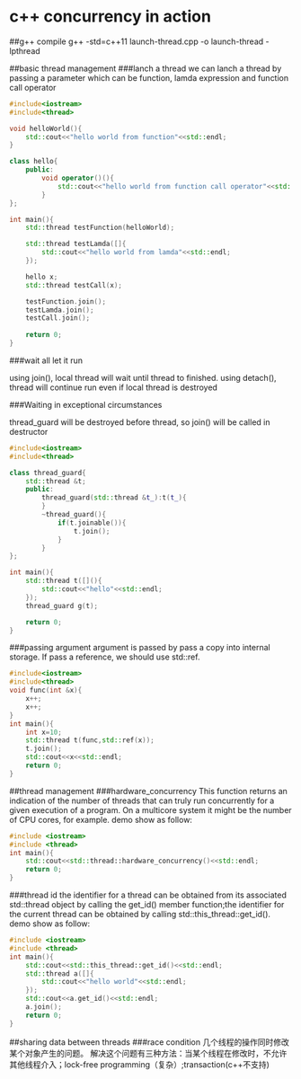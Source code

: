 c++ concurrency in action
====
##g++ compile
g\+\+ -std=c++11 launch-thread.cpp -o launch-thread -lpthread

##basic thread management
###lanch a thread
we can lanch a thread by passing a parameter which can be function, lamda expression and function call operator
```cpp
#include<iostream>
#include<thread>

void helloWorld(){
	std::cout<<"hello world from function"<<std::endl;
}

class hello{
	public:
		void operator()(){
			std::cout<<"hello world from function call operator"<<std::endl;
		}
};

int main(){
	std::thread testFunction(helloWorld);

	std::thread testLamda([]{
		std::cout<<"hello world from lamda"<<std::endl;
	});

	hello x;
	std::thread testCall(x);

	testFunction.join();
	testLamda.join();
	testCall.join();
		
	return 0;
}
```
###wait all let it run

using join(), local thread will wait until thread to finished.
using detach(), thread will continue run even if local thread is destroyed

###Waiting in exceptional circumstances

thread_guard will be destroyed before thread, so join() will be called in destructor
```cpp
#include<iostream>
#include<thread>

class thread_guard{
	std::thread &t;
	public:
		thread_guard(std::thread &t_):t(t_){
		}
		~thread_guard(){
			if(t.joinable()){
				t.join();
			}
		}
};

int main(){
	std::thread t([](){
		std::cout<<"hello"<<std::endl;
	});
	thread_guard g(t);

	return 0;
}
```

###passing argument
argument is passed by pass a copy into internal storage. If pass a reference, we should use std::ref.
```cpp
#include<iostream>
#include<thread>
void func(int &x){
	x++;
	x++;
}
int main(){
	int x=10;
	std::thread t(func,std::ref(x));
	t.join();
	std::cout<<x<<std::endl;
	return 0;
}
```
##thread management
###hardware_concurrency
This function returns an indication of the number of threads that can truly run concurrently for a given execution of a program. On a multicore system it might be the number of CPU cores, for example.
demo show as follow:
```cpp
#include <iostream>
#include <thread>
int main(){
	std::cout<<std::thread::hardware_concurrency()<<std::endl;
	return 0;
}
```
###thread id
the identifier for a thread can be obtained from its associated std::thread object by calling the get_id() member function;the identifier for the current thread can be obtained by calling std::this_thread::get_id().
demo show as follow:
```cpp
#include <iostream>
#include <thread>
int main(){
	std::cout<<std::this_thread::get_id()<<std::endl;
	std::thread a([]{
		std::cout<<"hello world"<<std::endl;
	});
	std::cout<<a.get_id()<<std::endl;
	a.join();
	return 0;
}
```

##sharing data between threads
###race condition
几个线程的操作同时修改某个对象产生的问题。
解决这个问题有三种方法：当某个线程在修改时，不允许其他线程介入；lock-free programming（复杂）;transaction(c++不支持)